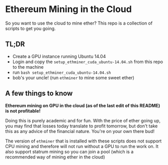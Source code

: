 Ethereum Mining in the Cloud
===

So you want to use the cloud to mine ether? This repo is a collection of scripts to get you going.

## TL;DR

  * Create a GPU instance running Ubuntu 14.04
  * Login and copy the `setup_ethminer_cuda_ubuntu-14.04.sh` from this repo to the machine
  * run `bash setup_ethminer_cuda_ubuntu-14.04.sh`
  * bob's your uncle! (run `ethminer` to mine some sweet ether)

## A few things to know

**Ethereum mining on GPU in the cloud (as of the last edit of this README) is not profitable!**

Doing this is purely academic and for fun. With the price of ether going up, you may find that losses today translate to profit tomorrow, but don't take this as any advice of the financial nature. You're on your own there bud!

The version of `ethminer` that is installed with these scripts does not support CPU mining and therefore will not run without a GPU to run the work on. It also support statrum mining so you can join a pool (which is a recommended way of mining ether in the cloud)
